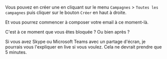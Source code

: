 Vous pouvez en créer une en cliquant sur le menu `Campagnes` > `Toutes les campagnes` puis cliquer sur le bouton `Créer` en haut à droite.

Et vous pourrez commencer à composer votre email à ce moment-là.

C'est à ce moment que vous êtes bloquée ? Ou bien après ?

Si vous avez Skype ou Microsoft Teams avec un partage d'écran, je pourrais vous l'expliquer en live si vous voulez. Cela ne devrait prendre que 5 minutes.

